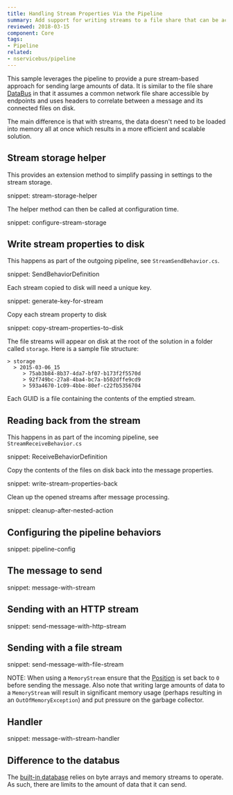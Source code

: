 ```yaml
---
title: Handling Stream Properties Via the Pipeline
summary: Add support for writing streams to a file share that can be accessed by multiple endpoints.
reviewed: 2018-03-15
component: Core
tags:
- Pipeline
related:
- nservicebus/pipeline
---
```



This sample leverages the pipeline to provide a pure stream-based approach for sending large amounts of data. It is similar to the file share [DataBus](/nservicebus/messaging/databus/file-share.md) in that it assumes a common network file share accessible by endpoints and uses headers to correlate between a message and its connected files on disk.

The main difference is that with streams, the data doesn't need to be loaded into memory all at once which results in a more efficient and scalable solution.


## Stream storage helper

This provides an extension method to simplify passing in settings to the stream storage.

snippet: stream-storage-helper

The helper method can then be called at configuration time.

snippet: configure-stream-storage


## Write stream properties to disk

This happens as part of the outgoing pipeline, see `StreamSendBehavior.cs`.

snippet: SendBehaviorDefinition

Each stream copied to disk will need a unique key.

snippet: generate-key-for-stream

Copy each stream property to disk

snippet: copy-stream-properties-to-disk

The file streams will appear on disk at the root of the solution in a folder called `storage`. Here is a sample file structure:

```
> storage
  > 2015-03-06_15
     > 75ab3b84-8b37-4da7-bf07-b173f2f5570d
     > 92f749bc-27a8-4ba4-bc7a-b502dffe9cd9
     > 593a4670-1c09-4bbe-80ef-c22fb5356704
```

Each GUID is a file containing the contents of the emptied stream.


## Reading back from the stream

This happens in as part of the incoming pipeline, see `StreamReceiveBehavior.cs`

snippet: ReceiveBehaviorDefinition

Copy the contents of the files on disk back into the message properties.

snippet: write-stream-properties-back

Clean up the opened streams after message processing.

snippet: cleanup-after-nested-action


## Configuring the pipeline behaviors

snippet: pipeline-config


## The message to send

snippet: message-with-stream


## Sending with an HTTP stream

snippet: send-message-with-http-stream


## Sending with a file stream

snippet: send-message-with-file-stream

NOTE: When using a `MemoryStream` ensure that the [Position](https://msdn.microsoft.com/en-us/library/system.io.memorystream.position.aspx) is set back to `0` before sending the message. Also note that writing large amounts of data to a `MemoryStream` will result in significant memory usage (perhaps resulting in an `OutOfMemoryException`) and put pressure on the garbage collector.


## Handler

snippet: message-with-stream-handler


## Difference to the databus

The [built-in database](/nservicebus/messaging/databus/) relies on byte arrays and memory streams to operate. As such, there are limits to the amount of data that it can send.
